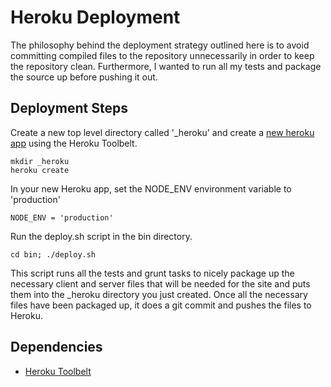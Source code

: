 # Heroku Deployment
The philosophy behind the deployment strategy outlined here is to avoid committing compiled files to the repository unnecessarily in order to keep the repository clean. Furthermore, I wanted to run all my tests and package the source up before pushing it out.

## Deployment Steps

Create a new top level directory called '_heroku' and create a [new heroku app](https://devcenter.heroku.com/articles/nodejs) using the Heroku Toolbelt.

```
mkdir _heroku
heroku create
```

In your new Heroku app, set the NODE_ENV environment variable to 'production'

```
NODE_ENV = 'production'
```

Run the deploy.sh script in the bin directory.

```
cd bin; ./deploy.sh
```

This script runs all the tests and grunt tasks to nicely package up the necessary client and server files that will be needed for the site and puts them into the _heroku directory you just created. Once all the necessary files have been packaged up, it does a git commit and pushes the files to Heroku. 

## Dependencies
- [Heroku Toolbelt](https://toolbelt.heroku.com/)